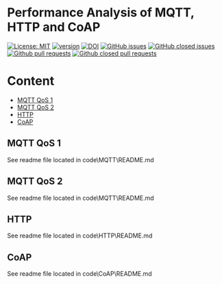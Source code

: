 # Performance Analysis of MQTT, HTTP and CoAP 
[![License: MIT](https://img.shields.io/badge/License-MIT-yellow.svg)](https://opensource.org/licenses/MIT)
[![version](https://img.shields.io/badge/version-3.0-blue)](https://github.com/sak007/MQTT_HTTP_COAP_Performance_Analysis/releases/tag/v3.0)
[![DOI](https://zenodo.org/badge/461343040.svg)](https://zenodo.org/badge/latestdoi/461343040)
[![GitHub issues](https://img.shields.io/github/issues/sak007/MQTT_HTTP_COAP_Performance_Analysis)](https://github.com/sak007/MQTT_HTTP_COAP_Performance_Analysis/issues?q=is%3Aopen+is%3Aissue)
[![GitHub closed issues](https://img.shields.io/github/issues-closed/sak007/MQTT_HTTP_COAP_Performance_Analysis)](https://github.com/sak007/MQTT_HTTP_COAP_Performance_Analysis/issues?q=is%3Aissue+is%3Aclosed)
[![Github pull requests](https://img.shields.io/github/issues-pr/sak007/MQTT_HTTP_COAP_Performance_Analysis)](https://github.com/sak007/MQTT_HTTP_COAP_Performance_Analysis/pulls)
[![Github closed pull requests](https://img.shields.io/github/issues-pr-closed/sak007/MQTT_HTTP_COAP_Performance_Analysis)](https://github.com/sak007/MQTT_HTTP_COAP_Performance_Analysis/pulls?q=is%3Apr+is%3Aclosed)

# Content
 - [MQTT QoS 1](#mqtt-qos-1)
 - [MQTT QoS 2](#mqtt-qos-2)
 - [HTTP](#http)
 - [CoAP](#coap)

## MQTT QoS 1
See readme file located in code\MQTT\README.md

## MQTT QoS 2
See readme file located in code\MQTT\README.md

## HTTP
See readme file located in code\HTTP\README.md

## CoAP
See readme file located in code\CoAP\README.md
